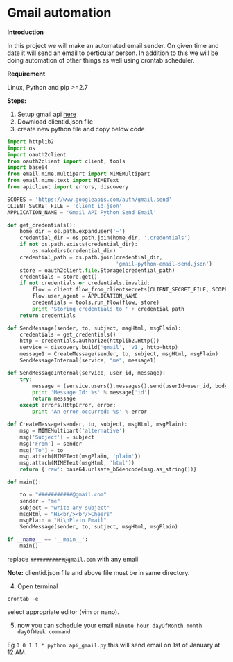 # Gmail automation

**Introduction**

In this project we will make an automated email sender. On given time and date it will send an email to perticular person. In addition to this we will be doing automation of other things as well using crontab scheduler.

**Requirement**

Linux, Python and pip >=2.7

**Steps:**
1. Setup gmail api [here](https://console.developers.google.com/ "Google Api")
2. Download clientid.json file
3. create new python file and copy below code
```python
import httplib2
import os
import oauth2client
from oauth2client import client, tools
import base64
from email.mime.multipart import MIMEMultipart
from email.mime.text import MIMEText
from apiclient import errors, discovery

SCOPES = 'https://www.googleapis.com/auth/gmail.send'
CLIENT_SECRET_FILE = 'client_id.json'
APPLICATION_NAME = 'Gmail API Python Send Email'

def get_credentials():
    home_dir = os.path.expanduser('~')
    credential_dir = os.path.join(home_dir, '.credentials')
    if not os.path.exists(credential_dir):
        os.makedirs(credential_dir)
    credential_path = os.path.join(credential_dir,
                                   'gmail-python-email-send.json')
    store = oauth2client.file.Storage(credential_path)
    credentials = store.get()
    if not credentials or credentials.invalid:
        flow = client.flow_from_clientsecrets(CLIENT_SECRET_FILE, SCOPES)
        flow.user_agent = APPLICATION_NAME
        credentials = tools.run_flow(flow, store)
        print 'Storing credentials to ' + credential_path
    return credentials

def SendMessage(sender, to, subject, msgHtml, msgPlain):
    credentials = get_credentials()
    http = credentials.authorize(httplib2.Http())
    service = discovery.build('gmail', 'v1', http=http)
    message1 = CreateMessage(sender, to, subject, msgHtml, msgPlain)
    SendMessageInternal(service, "me", message1)

def SendMessageInternal(service, user_id, message):
    try:
        message = (service.users().messages().send(userId=user_id, body=message).execute())
        print 'Message Id: %s' % message['id']
        return message
    except errors.HttpError, error:
        print 'An error occurred: %s' % error

def CreateMessage(sender, to, subject, msgHtml, msgPlain):
    msg = MIMEMultipart('alternative')
    msg['Subject'] = subject
    msg['From'] = sender
    msg['To'] = to
    msg.attach(MIMEText(msgPlain, 'plain'))
    msg.attach(MIMEText(msgHtml, 'html'))
    return {'raw': base64.urlsafe_b64encode(msg.as_string())}

def main():

    to = "###########@gmail.com"
    sender = "me"
    subject = "write any subject"
    msgHtml = "Hi<br/><br/>Cheers"
    msgPlain = "Hi\nPlain Email"
    SendMessage(sender, to, subject, msgHtml, msgPlain)

if __name__ == '__main__':
    main()
```
replace ```###########@gmail.com``` with any email

**Note:** clientid.json file and above file must be in same directory.


4. Open terminal 
```
crontab -e
```
 select appropriate editor (vim or nano).
 
 5. now you can schedule your email
 ```minute hour dayOfMonth month dayOfWeek command```
 
 Eg ```0 0 1 1 * python api_gmail.py``` this will send email on 1st of January at 12 AM.
 
 
 
